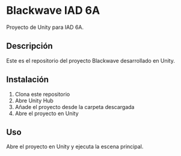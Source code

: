 # Blackwave IAD 6A

Proyecto de Unity para IAD 6A.

## Descripción
Este es el repositorio del proyecto Blackwave desarrollado en Unity.

## Instalación
1. Clona este repositorio
2. Abre Unity Hub
3. Añade el proyecto desde la carpeta descargada
4. Abre el proyecto en Unity

## Uso
Abre el proyecto en Unity y ejecuta la escena principal.
